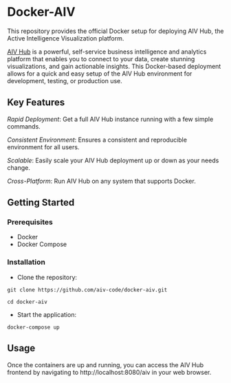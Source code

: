 # Docker-AIV
This repository provides the official Docker setup for deploying AIV Hub, the Active Intelligence Visualization platform.

[AIV Hub](https://aivhub.com) is a powerful, self-service business intelligence and analytics platform that enables you to connect to your data, create stunning visualizations, and gain actionable insights. This Docker-based deployment allows for a quick and easy setup of the AIV Hub environment for development, testing, or production use.

## Key Features

*Rapid Deployment*: Get a full AIV Hub instance running with a few simple commands.

*Consistent Environment*: Ensures a consistent and reproducible environment for all users.

*Scalable*: Easily scale your AIV Hub deployment up or down as your needs change.

*Cross-Platform*: Run AIV Hub on any system that supports Docker.

## Getting Started

### Prerequisites

- Docker
- Docker Compose

### Installation
- Clone the repository:
```
git clone https://github.com/aiv-code/docker-aiv.git
```

```
cd docker-aiv
```

- Start the application:
```
docker-compose up
```

## Usage
Once the containers are up and running, you can access the AIV Hub frontend by navigating to http://localhost:8080/aiv in your web browser.
